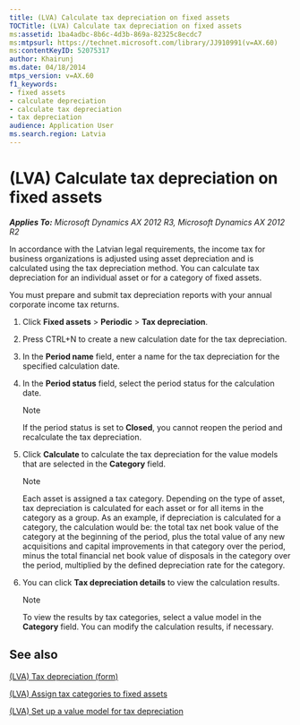 ```yaml
---
title: (LVA) Calculate tax depreciation on fixed assets
TOCTitle: (LVA) Calculate tax depreciation on fixed assets
ms:assetid: 1ba4adbc-8b6c-4d3b-869a-82325c8ecdc7
ms:mtpsurl: https://technet.microsoft.com/library/JJ910991(v=AX.60)
ms:contentKeyID: 52075317
author: Khairunj
ms.date: 04/18/2014
mtps_version: v=AX.60
f1_keywords:
- fixed assets
- calculate depreciation
- calculate tax depreciation
- tax depreciation
audience: Application User
ms.search.region: Latvia
---
```


# (LVA) Calculate tax depreciation on fixed assets 


_**Applies To:** Microsoft Dynamics AX 2012 R3, Microsoft Dynamics AX 2012 R2_

In accordance with the Latvian legal requirements, the income tax for business organizations is adjusted using asset depreciation and is calculated using the tax depreciation method. You can calculate tax depreciation for an individual asset or for a category of fixed assets.

You must prepare and submit tax depreciation reports with your annual corporate income tax returns.

1.  Click **Fixed assets** \> **Periodic** \> **Tax depreciation**.

2.  Press CTRL+N to create a new calculation date for the tax depreciation.

3.  In the **Period name** field, enter a name for the tax depreciation for the specified calculation date.

4.  In the **Period status** field, select the period status for the calculation date.
    

    > [!NOTE]
    > <P>If the period status is set to <STRONG>Closed</STRONG>, you cannot reopen the period and recalculate the tax depreciation.</P>



5.  Click **Calculate** to calculate the tax depreciation for the value models that are selected in the **Category** field.
    

    > [!NOTE]
    > <P>Each asset is assigned a tax category. Depending on the type of asset, tax depreciation is calculated for each asset or for all items in the category as a group. As an example, if depreciation is calculated for a category, the calculation would be: the total tax net book value of the category at the beginning of the period, plus the total value of any new acquisitions and capital improvements in that category over the period, minus the total financial net book value of disposals in the category over the period, multiplied by the defined depreciation rate for the category.</P>



6.  You can click **Tax depreciation details** to view the calculation results.
    

    > [!NOTE]
    > <P>To view the results by tax categories, select a value model in the <STRONG>Category</STRONG> field. You can modify the calculation results, if necessary.</P>



## See also

[(LVA) Tax depreciation (form)](https://technet.microsoft.com/library/jj911011\(v=ax.60\))

[(LVA) Assign tax categories to fixed assets](lva-assign-tax-categories-to-fixed-assets.md)

[(LVA) Set up a value model for tax depreciation](lva-set-up-a-value-model-for-tax-depreciation.md)

  


